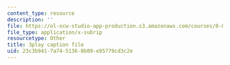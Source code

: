 ```yaml
---
content_type: resource
description: ''
file: https://ol-ocw-studio-app-production.s3.amazonaws.com/courses/8-04-quantum-physics-i-spring-2016/23c3b9417a7451368b09e95779cd3c2e_kefsxztSX74.vtt
file_type: application/x-subrip
resourcetype: Other
title: 3play caption file
uid: 23c3b941-7a74-5136-8b09-e95779cd3c2e
---
```

